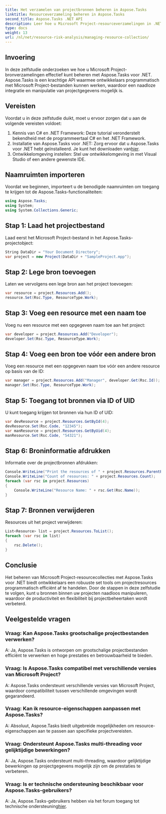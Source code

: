 ```yaml
---
title: Het verzamelen van projectbronnen beheren in Aspose.Tasks
linktitle: Resourceverzameling beheren in Aspose.Tasks
second_title: Aspose.Tasks .NET API
description: Leer hoe u Microsoft Project-resourceverzamelingen in .NET efficiënt kunt beheren met behulp van de Aspose.Tasks API. Verhoog de productiviteit en flexibiliteit.
type: docs
weight: 13
url: /nl/net/resource-risk-analysis/managing-resource-collection/
---
```

## Invoering
In deze zelfstudie onderzoeken we hoe u Microsoft Project-bronverzamelingen effectief kunt beheren met Aspose.Tasks voor .NET. Aspose.Tasks is een krachtige API waarmee ontwikkelaars programmatisch met Microsoft Project-bestanden kunnen werken, waardoor een naadloze integratie en manipulatie van projectgegevens mogelijk is.
## Vereisten
Voordat u in deze zelfstudie duikt, moet u ervoor zorgen dat u aan de volgende vereisten voldoet:
1. Kennis van C# en .NET Framework: Deze tutorial veronderstelt bekendheid met de programmeertaal C# en het .NET Framework.
2. Installatie van Aspose.Tasks voor .NET: Zorg ervoor dat u Aspose.Tasks voor .NET hebt geïnstalleerd. Je kunt het downloaden van[hier](https://releases.aspose.com/tasks/net/).
3. Ontwikkelomgeving instellen: Stel uw ontwikkelomgeving in met Visual Studio of een andere gewenste IDE.

## Naamruimten importeren
Voordat we beginnen, importeert u de benodigde naamruimten om toegang te krijgen tot de Aspose.Tasks-functionaliteiten:
```csharp
using Aspose.Tasks;
using System;
using System.Collections.Generic;


```

## Stap 1: Laad het projectbestand
Laad eerst het Microsoft Project-bestand in het Aspose.Tasks-projectobject:
```csharp
String DataDir = "Your Document Directory";
var project = new Project(DataDir + "SampleProject.mpp");
```
## Stap 2: Lege bron toevoegen
Laten we vervolgens een lege bron aan het project toevoegen:
```csharp
var resource = project.Resources.Add();
resource.Set(Rsc.Type, ResourceType.Work);
```
## Stap 3: Voeg een resource met een naam toe
Voeg nu een resource met een opgegeven naam toe aan het project:
```csharp
var developer = project.Resources.Add("Developer");
developer.Set(Rsc.Type, ResourceType.Work);
```
## Stap 4: Voeg een bron toe vóór een andere bron
Voeg een resource met een opgegeven naam toe vóór een andere resource op basis van de ID:
```csharp
var manager = project.Resources.Add("Manager", developer.Get(Rsc.Id));
manager.Set(Rsc.Type, ResourceType.Work);
```
## Stap 5: Toegang tot bronnen via ID of UID
U kunt toegang krijgen tot bronnen via hun ID of UID:
```csharp
var devResource = project.Resources.GetById(4);
devResource.Set(Rsc.Code, "12345");
var manResource = project.Resources.GetByUid(4);
manResource.Set(Rsc.Code, "54321");
```
## Stap 6: Broninformatie afdrukken
Informatie over de projectbronnen afdrukken:
```csharp
Console.WriteLine("Print the resources of " + project.Resources.ParentProject.Get(Prj.Name) + " project.");
Console.WriteLine("Count of resources: " + project.Resources.Count);
foreach (var rsc in project.Resources)
{
    Console.WriteLine("Resource Name: " + rsc.Get(Rsc.Name));
}
```
## Stap 7: Bronnen verwijderen
Resources uit het project verwijderen:
```csharp
List<Resource> list = project.Resources.ToList();
foreach (var rsc in list)
{
    rsc.Delete();
}
```

## Conclusie
Het beheren van Microsoft Project-resourcecollecties met Aspose.Tasks voor .NET biedt ontwikkelaars een robuuste set tools om projectresources programmatisch efficiënt af te handelen. Door de stappen in deze zelfstudie te volgen, kunt u bronnen binnen uw projecten naadloos manipuleren, waardoor de productiviteit en flexibiliteit bij projectbeheertaken wordt verbeterd.
## Veelgestelde vragen
### Vraag: Kan Aspose.Tasks grootschalige projectbestanden verwerken?

A: Ja, Aspose.Tasks is ontworpen om grootschalige projectbestanden efficiënt te verwerken en hoge prestaties en betrouwbaarheid te bieden.

### Vraag: Is Aspose.Tasks compatibel met verschillende versies van Microsoft Project?

A: Aspose.Tasks ondersteunt verschillende versies van Microsoft Project, waardoor compatibiliteit tussen verschillende omgevingen wordt gegarandeerd.

### Vraag: Kan ik resource-eigenschappen aanpassen met Aspose.Tasks?

A: Absoluut, Aspose.Tasks biedt uitgebreide mogelijkheden om resource-eigenschappen aan te passen aan specifieke projectvereisten.

### Vraag: Ondersteunt Aspose.Tasks multi-threading voor gelijktijdige bewerkingen?

A: Ja, Aspose.Tasks ondersteunt multi-threading, waardoor gelijktijdige bewerkingen op projectgegevens mogelijk zijn om de prestaties te verbeteren.

### Vraag: Is er technische ondersteuning beschikbaar voor Aspose.Tasks-gebruikers?

 A: Ja, Aspose.Tasks-gebruikers hebben via het forum toegang tot technische ondersteuning[hier](https://forum.aspose.com/c/tasks/15).